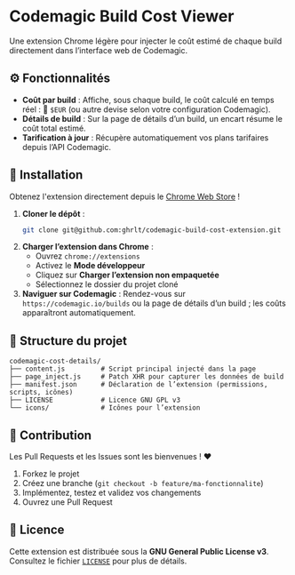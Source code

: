 # Codemagic Build Cost Viewer

Une extension Chrome légère pour injecter le coût estimé de chaque build directement dans l’interface web de Codemagic.

## ⚙️ Fonctionnalités

- **Coût par build** : Affiche, sous chaque build, le coût calculé en temps réel : 💸 `$EUR` (ou autre devise selon votre configuration Codemagic).
- **Détails de build** : Sur la page de détails d’un build, un encart résume le coût total estimé.
- **Tarification à jour** : Récupère automatiquement vos plans tarifaires depuis l’API Codemagic.

## 🚀 Installation

Obtenez l'extension directement depuis le [Chrome Web Store]() !

1. **Cloner le dépôt** :
   ```bash
   git clone git@github.com:ghrlt/codemagic-build-cost-extension.git
   ```
2. **Charger l’extension dans Chrome** :
   - Ouvrez `chrome://extensions`
   - Activez le **Mode développeur**
   - Cliquez sur **Charger l’extension non empaquetée**
   - Sélectionnez le dossier du projet cloné
3. **Naviguer sur Codemagic** :
   Rendez-vous sur `https://codemagic.io/builds` ou la page de détails d’un build ; les coûts apparaîtront automatiquement.

## 📁 Structure du projet

```
codemagic-cost-details/
├── content.js         # Script principal injecté dans la page
├── page_inject.js     # Patch XHR pour capturer les données de build
├── manifest.json      # Déclaration de l’extension (permissions, scripts, icônes)
├── LICENSE            # Licence GNU GPL v3
└── icons/             # Icônes pour l’extension
```

## 🤝 Contribution

Les Pull Requests et les Issues sont les bienvenues ! :heart:

1. Forkez le projet
2. Créez une branche (`git checkout -b feature/ma-fonctionnalite`)
3. Implémentez, testez et validez vos changements
4. Ouvrez une Pull Request

## 📄 Licence

Cette extension est distribuée sous la **GNU General Public License v3**. Consultez le fichier [`LICENSE`](LICENSE) pour plus de détails.

